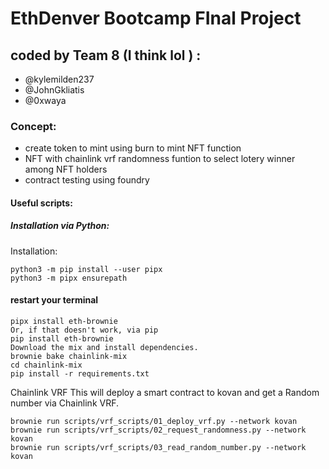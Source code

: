 # EthDenver Bootcamp FInal Project

## coded by Team 8 (I think lol ) :
  * @kylemilden237
  * @JohnGkliatis
  * @0xwaya
 

 ### Concept:
 - create token to mint using burn to mint NFT function
 - NFT with chainlink vrf randomness funtion to select lotery winner among NFT holders
 - contract testing using foundry



#### Useful scripts:

##### Installation via Python:

Installation:

```
python3 -m pip install --user pipx
python3 -m pipx ensurepath
```

#### restart your terminal
```
pipx install eth-brownie
Or, if that doesn't work, via pip
pip install eth-brownie
Download the mix and install dependencies.
brownie bake chainlink-mix
cd chainlink-mix
pip install -r requirements.txt
```



Chainlink VRF
This will deploy a smart contract to kovan and get a Random number via Chainlink VRF.
```
brownie run scripts/vrf_scripts/01_deploy_vrf.py --network kovan
brownie run scripts/vrf_scripts/02_request_randomness.py --network kovan
brownie run scripts/vrf_scripts/03_read_random_number.py --network kovan
```

